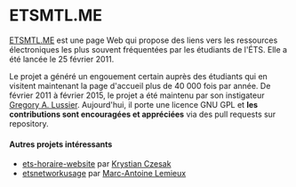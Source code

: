 # ETSMTL.ME

[ETSMTL.ME](HTTP://ETSMTL.ME) est une page Web qui propose des liens vers les 
ressources électroniques les plus souvent fréquentées par 
les étudiants de l'ÉTS. Elle a été lancée le 25 février 2011.

Le projet a généré un engouement certain auprès des étudiants qui en 
visitent maintenant la page d'accueil plus de 40 000 fois par année.
De février 2011 à février 2015, le projet a été maintenu par son 
instigateur [Gregory A. Lussier](https://github.com/lussier/).
Aujourd'hui, il porte une licence GNU GPL et **les contributions
sont encouragées et appréciées** via des pull requests sur repository.

#### Autres projets intéressants

* [ets-horaire-website](https://github.com/Krystosterone/ets-horaire-website) par [Krystian Czesak](https://github.com/Krystosterone)
* [etsnetworkusage](https://github.com/lemieux/etsnetworkusage) par [Marc-Antoine Lemieux](https://github.com/lemieux)
